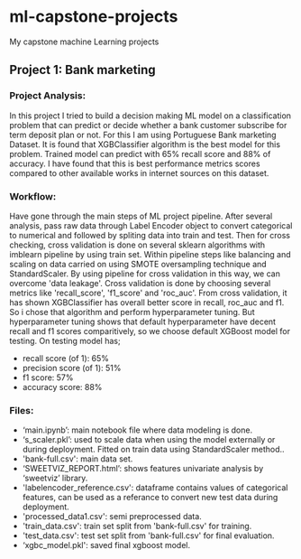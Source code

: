 # ml-capstone-projects
My capstone machine Learning projects

## Project 1: Bank marketing 
### Project Analysis:
In this project I tried to build a decision making ML model on a classification problem that can predict or decide whether a bank customer subscribe for term deposit plan or not. For this I am using Portuguese Bank marketing Dataset. It is found that XGBClassifier algorithm is the best model for this problem. Trained model can predict with 65% recall score and 88% of accuracy. I have found that this is best performance metrics scores compared to other available works in internet sources on this dataset.
### Workflow:
Have gone through the main steps of ML project pipeline. After several analysis, pass raw data through Label Encoder object to convert categorical to numerical and followed by spliting data into train and test. Then for cross checking, cross validation is done on several sklearn algorithms with imblearn pipeline by using train set. Within pipeline steps like balancing and scaling on data carried on using SMOTE oversampling technique and StandardScaler. By using pipeline for cross validation in this way, we can overcome 'data leakage'. Cross validation is done by choosing several metrics like 'recall_score', 'f1_score' and 'roc_auc'.
From cross validation, it has shown XGBClassifier has overall better score in recall, roc_auc and f1. So i chose that algorithm and perform hyperparameter tuning. But hyperparameter tuning shows that default hyperparameter have decent recall and f1 scores comparitively, so we choose default XGBoost model for testing. On testing model has;
- recall score (of 1): 65%
- precision score (of 1): 51%
- f1 score: 57%
- accuracy score: 88%
### Files:
-	‘main.ipynb’: main notebook file where data modeling  is done.
-	‘s_scaler.pkl’: used to scale data when using the model externally or during deployment. Fitted on train data using StandardScaler method..
-	'bank-full.csv': main data set.
-	‘SWEETVIZ_REPORT.html’: shows features univariate analysis by ‘sweetviz’ library.
-	'labelencoder_reference.csv': dataframe contains values of categorical features, can be used as a referance to convert new test data during deployment.
-	'processed_data1.csv': semi preprocessed data.
-	'train_data.csv': train set split from 'bank-full.csv' for training.
-	'test_data.csv': test set split from 'bank-full.csv' for final evaluation.
-	‘xgbc_model.pkl': saved final xgboost model.
